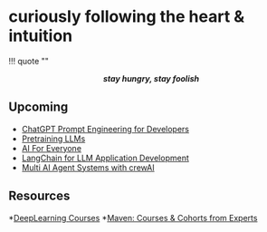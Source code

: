 # curiously following the heart & intuition

!!! quote ""
    <center>***stay hungry, stay foolish***</center>


## Upcoming
- [ChatGPT Prompt Engineering for Developers](https://www.deeplearning.ai/short-courses/chatgpt-prompt-engineering-for-developers/)
- [Pretraining LLMs](https://www.deeplearning.ai/short-courses/pretraining-llms/)
- [AI For Everyone](https://www.deeplearning.ai/courses/ai-for-everyone/)
- [LangChain for LLM Application Development](https://www.deeplearning.ai/short-courses/langchain-for-llm-application-development/)
- [Multi AI Agent Systems with crewAI](https://learn.deeplearning.ai/courses/multi-ai-agent-systems-with-crewai/lesson/1/introduction)

## Resources
*[DeepLearning Courses](https://www.deeplearning.ai/courses/)
*[Maven: Courses & Cohorts from Experts](https://maven.com/)

